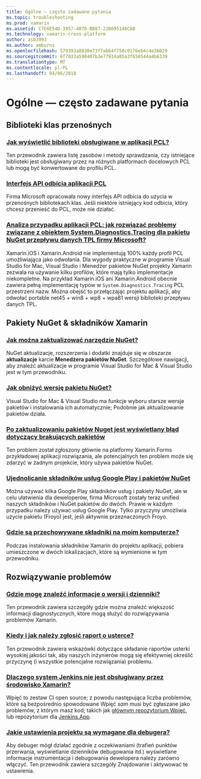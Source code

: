 ```yaml
---
title: Ogólne — często zadawane pytania
ms.topic: troubleshooting
ms.prod: xamarin
ms.assetid: C7E6E54D-3957-407D-BB87-22B095148C6B
ms.technology: xamarin-cross-platform
author: asb3993
ms.author: amburns
ms.openlocfilehash: 579393a8830e73f7ab64f750c0176eb4c4e36029
ms.sourcegitcommit: 6f7033a598407b3e77914a85a3f650544a4b6339
ms.translationtype: MT
ms.contentlocale: pl-PL
ms.lasthandoff: 04/06/2018
---
```

# <a name="general-frequently-asked-questions"></a>Ogólne — często zadawane pytania

## <a name="portable-class-libraries"></a>Biblioteki klas przenośnych
### <a name="how-can-i-view-what-libraries-are-supported-in-a-pclpcl-support-librariesmd"></a>[Jak wyświetlić biblioteki obsługiwane w aplikacji PCL?](pcl-support-libraries.md)
Ten przewodnik zawiera listę zasobów i metody sprawdzania, czy istniejące biblioteki jest obsługiwany przez na różnych platformach docelowych PCL lub mogą być konwertowane do profilu PCL.

### <a name="pcl-reflection-apipcl-reflectionmd"></a>[Interfejs API odbicia aplikacji PCL](pcl-reflection.md)
Firma Microsoft opracowała nowy interfejs API odbicia do użycia w przenośnych bibliotekach klas. Jeśli niektóre istniejący kod odbicia, który chcesz przenieść do PCL, może nie działać.

### <a name="pcl-case-study-how-can-i-resolve-problems-related-to-systemdiagnosticstracing-for-the-microsoft-tpl-dataflow-nuget-packagepcl-case-studymd"></a>[Analiza przypadku aplikacji PCL: jak rozwiązać problemy związane z obiektem System.Diagnostics.Tracing dla pakietu NuGet przepływu danych TPL firmy Microsoft?](pcl-case-study.md)
Xamarin.iOS i Xamarin.Android nie implementują 100% każdy profil PCL umożliwiająca jako odwołania. Dla wygody praktyczne w programie Visual Studio for Mac, Visual Studio i Menedżer pakietów NuGet projekty Xamarin zezwala na używanie kilku profilów, które mają tylko implementacje niekompletne. Na przykład Xamarin.iOS ani Xamarin.Android obecnie zawiera pełną implementację typów w `System.Diagnostics.Tracing` PCL przestrzeni nazw. Można obejść to przełączając projektu aplikacji, aby odwołać portable net45 + win8 + wp8 + wpa81 wersji biblioteki przepływu danych TPL.

## <a name="nuget-packages--xamarin-components"></a>Pakiety NuGet & składników Xamarin
### <a name="how-can-i-update-nugetnuget-updatemd"></a>[Jak można zaktualizować narzędzie NuGet?](nuget-update.md)
NuGet aktualizacje, rozszerzenia i dodatki znajduje się w obszarze **aktualizacje** karcie **Menedżera pakietów NuGet**. Szczegółowe nawigacji, aby znaleźć aktualizacje w programie Visual Studio for Mac & Visual Studio jest w tym przewodniku.

### <a name="how-do-i-downgrade-a-nuget-packagenuget-package-downgrademd"></a>[Jak obniżyć wersję pakietu NuGet?](nuget-package-downgrade.md)
Visual Studio for Mac & Visual Studio ma funkcje wyboru starsze wersje pakietów i instalowania ich automatycznie; Podobnie jak aktualizowanie pakietów działa.

### <a name="missing-packages-error-after-updating-nuget-packagesnuget-packages-missingmd"></a>[Po zaktualizowaniu pakietów Nuget jest wyświetlany błąd dotyczący brakujących pakietów](nuget-packages-missing.md)
Ten problem został zgłoszony głównie na platformy Xamarin.Forms przykładowej aplikacji rozwiązania, ale potencjalnych ten problem może się zdarzyć w żadnym projekcie, który używa pakietów NuGet.

### <a name="unifying-google-play-services-components-and-nugetgps-components-nugetmd"></a>[Ujednolicanie składników usług Google Play i pakietów NuGet](gps-components-nuget.md)
Można używać kilka Google Play składników usług i pakiety NuGet, ale w celu ułatwienia dla deweloperów, firma Microsoft zostały teraz unified naszych składników i NuGet pakietów do dwóch. Prawie w każdym przypadku należy używać usług Google Play. Tylko przyczyny umożliwia użycie pakietu (Froyo) jest, jeśli aktywnie przeznaczonych Froyo.

### <a name="where-are-the-components-stored-on-my-machinecomponent-storagemd"></a>[Gdzie są przechowywane składniki na moim komputerze?](component-storage.md)
Podczas instalowania składników Xamarin do projektu aplikacji, pobiera umieszczone w dwóch lokalizacjach, które są wymienione w tym przewodniku.


## <a name="troubleshooting"></a>Rozwiązywanie problemów
### <a name="where-can-i-find-my-version-information-and-logsversion-logsmd"></a>[Gdzie mogę znaleźć informacje o wersji i dzienniki?](version-logs.md)
Ten przewodnik zawiera szczegóły gdzie można znaleźć większość informacji diagnostycznych, które mogą służyć do rozwiązywania problemów Xamarin.

### <a name="when-and-how-should-i-file-a-bug-reporthowto-file-bugmd"></a>[Kiedy i jak należy zgłosić raport o usterce?](howto-file-bug.md)
Ten przewodnik zawiera wskazówki dotyczące składanie raportów usterki wysokiej jakości tak, aby naszych inżynierów mogą się efektywniej określić przyczynę (i wszystkie potencjalne rozwiązania) problemu.

### <a name="why-isnt-jenkins-supported-by-xamarinxamarin-jenkinsmd"></a>[Dlaczego system Jenkins nie jest obsługiwany przez środowisko Xamarin?](xamarin-jenkins.md)
Wpięć to zestaw CI open source; z powodu następująca liczba problemów, które są bezpośrednio spowodowane Wpięć *sam* musi być zgłaszane jako problemów, z którym masz kod; takich jak [głównym repozytorium Wpięć](https://github.com/jenkinsci/jenkins), lub repozytorium dla [ Jenkins.App](https://github.com/stisti/jenkins-app).

### <a name="what-project-settings-are-required-for-the-debuggerdebugger-settingsmd"></a>[Jakie ustawienia projektu są wymagane dla debugera?](debugger-settings.md)
Aby debuger mógł działać zgodnie z oczekiwaniami (trafień punktów przerwania, wyświetlanie dzienników debugowania itd.) wyświetlane informacje instrumentacja i debugowania dewelopera należy zarówno włączyć. Ten przewodnik zawiera szczegóły Znajdowanie i aktywować te ustawienia.

